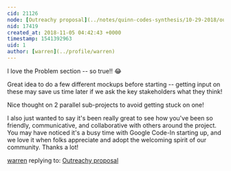 ```yaml
---
cid: 21126
node: [Outreachy proposal](../notes/quinn-codes-synthesis/10-29-2018/outreachy-proposal)
nid: 17419
created_at: 2018-11-05 04:42:43 +0000
timestamp: 1541392963
uid: 1
author: [warren](../profile/warren)
---
```


I love the Problem section -- so true!! 😂

Great idea to do a few different mockups before starting -- getting input on these may save us time later if we ask the key stakeholders what they think!

Nice thought on 2 parallel sub-projects to avoid getting stuck on one!

I also just wanted to say it's been really great to see how you've been so friendly, communicative, and collaborative with others around the project. You may have noticed it's a busy time with Google Code-In starting up, and we love it when folks appreciate and adopt the welcoming spirit of our community. Thanks a lot!

[warren](../profile/warren) replying to: [Outreachy proposal](../notes/quinn-codes-synthesis/10-29-2018/outreachy-proposal)

